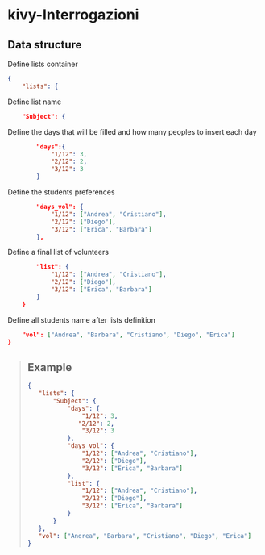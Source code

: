 # kivy-Interrogazioni

## Data structure

Define lists container
```json
{
    "lists": {
```

Define list name
```json
    "Subject": {
```

Define the days that will be filled and how many peoples to insert each day
```json
        "days":{
            "1/12": 3,
            "2/12": 2,
            "3/12": 3
        }
```

Define the students preferences
```json
        "days_vol": {
            "1/12": ["Andrea", "Cristiano"],
            "2/12": ["Diego"],
            "3/12": ["Erica", "Barbara"]
        },
```

Define a final list of volunteers
```json
        "list": {
            "1/12": ["Andrea", "Cristiano"],
            "2/12": ["Diego"],
            "3/12": ["Erica", "Barbara"]
        }
    }
```

Define all students name after lists definition
```json
    "vol": ["Andrea", "Barbara", "Cristiano", "Diego", "Erica"]
}
```


>## Example
>
>```json
>{
>    "lists": {
>        "Subject": {
>            "days": {
>                "1/12": 3,
>               "2/12": 2,
>                "3/12": 3
>            },
>            "days_vol": {
>                "1/12": ["Andrea", "Cristiano"],
>                "2/12": ["Diego"],
>                "3/12": ["Erica", "Barbara"]
>            },
>            "list": {
>                "1/12": ["Andrea", "Cristiano"],
>                "2/12": ["Diego"],
>                "3/12": ["Erica", "Barbara"]
>            }
>        }
>    },
>    "vol": ["Andrea", "Barbara", "Cristiano", "Diego", "Erica"]
>}
>```
